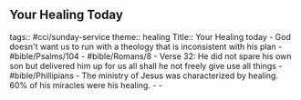 ## Your Healing Today
tags:: #cci/sunday-service
theme:: healing
Title:: Your Healing today
	- God doesn't want us to run with a theology that is inconsistent with his plan
	- #bible/Psalms/104
	- #bible/Romans/8
		- Verse 32: He did not spare his own son but delivered him up for us all shall he not freely give use all things
	- #bible/Phillipians
	- The ministry of Jesus was characterized by healing. 60% of his miracles were his healing.
		-
	-